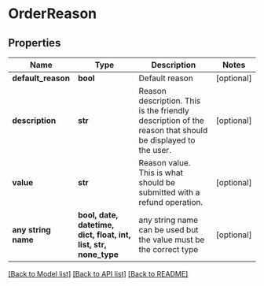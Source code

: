 # OrderReason


## Properties
Name | Type | Description | Notes
------------ | ------------- | ------------- | -------------
**default_reason** | **bool** | Default reason | [optional] 
**description** | **str** | Reason description.  This is the friendly description of the reason that should be displayed to the user. | [optional] 
**value** | **str** | Reason value.  This is what should be submitted with a refund operation. | [optional] 
**any string name** | **bool, date, datetime, dict, float, int, list, str, none_type** | any string name can be used but the value must be the correct type | [optional]

[[Back to Model list]](../README.md#documentation-for-models) [[Back to API list]](../README.md#documentation-for-api-endpoints) [[Back to README]](../README.md)


